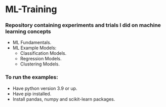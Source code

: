 # ML-Training

### Repository containing experiments and trials I did on machine learning concepts
- ML Fundamentals.
- ML Example Models:
  - Classification Models.
  - Regression Models.
  - Clustering Models.

### To run the examples:
- Have python version 3.9 or up.
- Have pip installed.
- Install pandas, numpy and scikit-learn packages.
